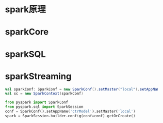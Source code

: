 # spark原理
# sparkCore
# sparkSQL
# sparkStreaming

```scala
val sparkConf: SparkConf = new SparkConf().setMaster("local").setAppName("Acc")
val sc = new SparkContext(sparkConf)

```


```python
from pyspark import SparkConf
from pyspark.sql import SparkSession
conf = SparkConf().setAppName('ctrModel').setMaster('local')
spark = SparkSession.builder.config(conf=conf).getOrCreate()
```


